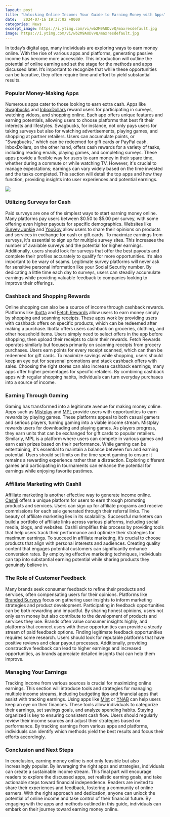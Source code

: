 ```yaml
---
layout: post
title: "Unlocking Online Income: Your Guide to Earning Money with Apps"
date:   2024-07-16 19:37:02 +0000
categories: News
excerpt_image: https://i.ytimg.com/vi/wb2M9AUDvvQ/maxresdefault.jpg
image: https://i.ytimg.com/vi/wb2M9AUDvvQ/maxresdefault.jpg
---
```


In today’s digital age, many individuals are exploring ways to earn money online. With the rise of various apps and platforms, generating passive income has become more accessible. This introduction will outline the potential of online earning and set the stage for the methods and apps discussed later. It’s important to recognize that while these opportunities can be lucrative, they often require time and effort to yield substantial results.
### Popular Money-Making Apps
Numerous apps cater to those looking to earn extra cash. Apps like [Swagbucks](https://more.io.vn/en/Swagbucks) and [InboxDollars](https://more.io.vn/en/InboxDollars) reward users for participating in surveys, watching videos, and shopping online. Each app offers unique features and earning potentials, allowing users to choose platforms that best fit their interests and lifestyles. 
Swagbucks, for instance, not only pays users for taking surveys but also for watching advertisements, playing games, and shopping at partner retailers. Users can accumulate points, or "Swagbucks," which can be redeemed for gift cards or PayPal cash. InboxDollars, on the other hand, offers cash rewards for a variety of tasks, including reading emails, playing games, and completing surveys. 
These apps provide a flexible way for users to earn money in their spare time, whether during a commute or while watching TV. However, it's crucial to manage expectations; earnings can vary widely based on the time invested and the tasks completed. This section will detail the top apps and how they function, providing insights into user experiences and potential earnings.

![](https://i.ytimg.com/vi/wb2M9AUDvvQ/maxresdefault.jpg)
### Utilizing Surveys for Cash
Paid surveys are one of the simplest ways to start earning money online. Many platforms pay users between $0.50 to $5.00 per survey, with some offering even higher payouts for specific demographics. Websites like [Survey Junkie](https://more.io.vn/en/Survey_Junkie) and [YouGov](https://more.io.vn/en/YouGov) allow users to share their opinions on products and services in exchange for cash or gift cards.
To maximize earnings from surveys, it's essential to sign up for multiple survey sites. This increases the number of available surveys and the potential for higher earnings. Additionally, users should look for surveys that offer the best payouts and complete their profiles accurately to qualify for more opportunities. 
It’s also important to be wary of scams. Legitimate survey platforms will never ask for sensitive personal information like your Social Security number. By dedicating a little time each day to surveys, users can steadily accumulate earnings while providing valuable feedback to companies looking to improve their offerings.
### Cashback and Shopping Rewards
Online shopping can also be a source of income through cashback rewards. Platforms like [Ibotta](https://more.io.vn/en/Ibotta) and [Fetch Rewards](https://more.io.vn/en/Fetch_Rewards) allow users to earn money simply by shopping and scanning receipts. These apps work by providing users with cashback offers on specific products, which can be redeemed after making a purchase.
Ibotta offers users cashback on groceries, clothing, and other household items. Users simply need to select offers in the app before shopping, then upload their receipts to claim their rewards. Fetch Rewards operates similarly but focuses primarily on scanning receipts from grocery purchases. Users earn points for every receipt scanned, which can then be redeemed for gift cards.
To maximize savings while shopping, users should keep an eye out for seasonal promotions and stack cashback offers with sales. Choosing the right stores can also increase cashback earnings; many apps offer higher percentages for specific retailers. By combining cashback apps with regular shopping habits, individuals can turn everyday purchases into a source of income.
### Earning Through Gaming
Gaming has transformed into a legitimate avenue for making money online. Apps such as [Mistplay](https://more.io.vn/en/Mistplay) and [MPL](https://more.io.vn/en/MPL) provide users with opportunities to earn rewards by playing games. These platforms appeal to both casual gamers and serious players, turning gaming into a viable income stream.
Mistplay rewards users for downloading and playing games. As players progress, they earn units that can be exchanged for gift cards to popular retailers. Similarly, MPL is a platform where users can compete in various games and earn cash prizes based on their performance. 
While gaming can be entertaining, it's essential to maintain a balance between fun and earning potential. Users should set limits on the time spent gaming to ensure it remains a rewarding experience rather than a distraction. Exploring different games and participating in tournaments can enhance the potential for earnings while enjoying favorite pastimes.
### Affiliate Marketing with Cashli
Affiliate marketing is another effective way to generate income online. [Cashli](https://more.io.vn/en/Affiliate_marketing) offers a unique platform for users to earn through promoting products and services. Users can sign up for affiliate programs and receive commissions for each sale generated through their referral links.
The beauty of affiliate marketing lies in its scalability. Successful marketers can build a portfolio of affiliate links across various platforms, including social media, blogs, and websites. Cashli simplifies this process by providing tools that help users track their performance and optimize their strategies for maximum earnings.
To succeed in affiliate marketing, it’s crucial to choose products that align with personal interests and audiences. Creating quality content that engages potential customers can significantly enhance conversion rates. By employing effective marketing techniques, individuals can tap into substantial earning potential while sharing products they genuinely believe in.
### The Role of Customer Feedback
Many brands seek consumer feedback to refine their products and services, often compensating users for their opinions. Platforms like [Branded Surveys](https://more.io.vn/en/Branded_Surveys) focus on gathering user insights to inform marketing strategies and product development. Participating in feedback opportunities can be both rewarding and impactful.
By sharing honest opinions, users not only earn money but also contribute to the development of products and services they use. Brands often value consumer insights highly, and platforms that connect users with these opportunities can provide a steady stream of paid feedback options.
Finding legitimate feedback opportunities requires some research. Users should look for reputable platforms that have positive reviews and clear payout processes. Additionally, providing constructive feedback can lead to higher earnings and increased opportunities, as brands appreciate detailed insights that can help them improve.
### Managing Your Earnings
Tracking income from various sources is crucial for maximizing online earnings. This section will introduce tools and strategies for managing multiple income streams, including budgeting tips and financial apps that assist with tracking earnings. 
Using apps like [Mint](https://more.io.vn/en/Mint_(software)) or [YNAB](https://more.io.vn/en/YouNeedABudget) can help users keep an eye on their finances. These tools allow individuals to categorize their earnings, set savings goals, and analyze spending habits. 
Staying organized is key to ensuring consistent cash flow. Users should regularly review their income sources and adjust their strategies based on performance. By tracking earnings from various apps and platforms, individuals can identify which methods yield the best results and focus their efforts accordingly.
### Conclusion and Next Steps
In conclusion, earning money online is not only feasible but also increasingly popular. By leveraging the right apps and strategies, individuals can create a sustainable income stream. This final part will encourage readers to explore the discussed apps, set realistic earning goals, and take actionable steps toward financial independence.
Readers are invited to share their experiences and feedback, fostering a community of online earners. With the right approach and dedication, anyone can unlock the potential of online income and take control of their financial future. By engaging with the apps and methods outlined in this guide, individuals can embark on their journey toward earning money online.